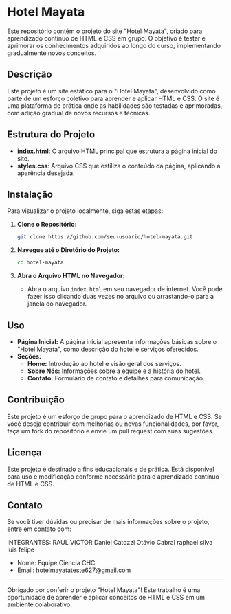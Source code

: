 # Hotel Mayata

Este repositório contém o projeto do site "Hotel Mayata", criado para aprendizado contínuo de HTML e CSS em grupo. O objetivo é testar e aprimorar os conhecimentos adquiridos ao longo do curso, implementando gradualmente novos conceitos.

## Descrição

Este projeto é um site estático para o "Hotel Mayata", desenvolvido como parte de um esforço coletivo para aprender e aplicar HTML e CSS. O site é uma plataforma de prática onde as habilidades são testadas e aprimoradas, com adição gradual de novos recursos e técnicas.

## Estrutura do Projeto

- **index.html**: O arquivo HTML principal que estrutura a página inicial do site.
- **styles.css**: Arquivo CSS que estiliza o conteúdo da página, aplicando a aparência desejada.

## Instalação

Para visualizar o projeto localmente, siga estas etapas:

1. **Clone o Repositório:**
    ```bash
    git clone https://github.com/seu-usuario/hotel-mayata.git
    ```

2. **Navegue até o Diretório do Projeto:**
    ```bash
    cd hotel-mayata
    ```

3. **Abra o Arquivo HTML no Navegador:**
    - Abra o arquivo `index.html` em seu navegador de internet. Você pode fazer isso clicando duas vezes no arquivo ou arrastando-o para a janela do navegador.

## Uso

- **Página Inicial:** A página inicial apresenta informações básicas sobre o "Hotel Mayata", como descrição do hotel e serviços oferecidos.
- **Seções:**
  - **Home:** Introdução ao hotel e visão geral dos serviços.
  - **Sobre Nós:** Informações sobre a equipe e a história do hotel.
  - **Contato:** Formulário de contato e detalhes para comunicação.

## Contribuição

Este projeto é um esforço de grupo para o aprendizado de HTML e CSS. Se você deseja contribuir com melhorias ou novas funcionalidades, por favor, faça um fork do repositório e envie um pull request com suas sugestões.

## Licença

Este projeto é destinado a fins educacionais e de prática. Está disponível para uso e modificação conforme necessário para o aprendizado contínuo de HTML e CSS.

## Contato

Se você tiver dúvidas ou precisar de mais informações sobre o projeto, entre em contato com:

INTEGRANTES: 
RAUL VICTOR 
Daniel Catozzi
Otávio Cabral
raphael silva
luis felipe 


- Nome: Equipe Ciencia CHC
- Email: hotelmayatateste627@gmail.com

---

Obrigado por conferir o projeto "Hotel Mayata"! Este trabalho é uma oportunidade de aprender e aplicar conceitos de HTML e CSS em um ambiente colaborativo.

